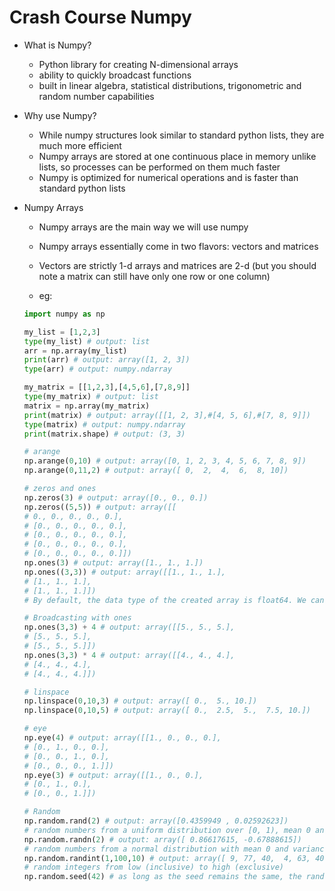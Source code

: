 # Crash Course Numpy

- What is Numpy?

    - Python library for creating N-dimensional arrays
    - ability to quickly broadcast functions
    - built in linear algebra, statistical distributions, trigonometric and random number capabilities

- Why use Numpy?

    - While numpy structures look similar to standard python lists, they are much more efficient
    - Numpy arrays are stored at one continuous place in memory unlike lists, so processes can be performed on them much faster
    - Numpy is optimized for numerical operations and is faster than standard python lists

- Numpy Arrays

    - Numpy arrays are the main way we will use numpy
    - Numpy arrays essentially come in two flavors: vectors and matrices
    - Vectors are strictly 1-d arrays and matrices are 2-d (but you should note a matrix can still have only one row or one column)

    - eg:
    ```python
    import numpy as np

    my_list = [1,2,3]
    type(my_list) # output: list
    arr = np.array(my_list)
    print(arr) # output: array([1, 2, 3])
    type(arr) # output: numpy.ndarray

    my_matrix = [[1,2,3],[4,5,6],[7,8,9]]
    type(my_matrix) # output: list
    matrix = np.array(my_matrix)
    print(matrix) # output: array([[1, 2, 3],#[4, 5, 6],#[7, 8, 9]])
    type(matrix) # output: numpy.ndarray
    print(matrix.shape) # output: (3, 3)

    # arange
    np.arange(0,10) # output: array([0, 1, 2, 3, 4, 5, 6, 7, 8, 9])
    np.arange(0,11,2) # output: array([ 0,  2,  4,  6,  8, 10])

    # zeros and ones
    np.zeros(3) # output: array([0., 0., 0.])
    np.zeros((5,5)) # output: array([[
    # 0., 0., 0., 0., 0.],
    # [0., 0., 0., 0., 0.],
    # [0., 0., 0., 0., 0.],
    # [0., 0., 0., 0., 0.],
    # [0., 0., 0., 0., 0.]])
    np.ones(3) # output: array([1., 1., 1.])
    np.ones((3,3)) # output: array([[1., 1., 1.],
    # [1., 1., 1.],
    # [1., 1., 1.]])
    # By default, the data type of the created array is float64. We can specify the data type by using the dtype parameter.

    # Broadcasting with ones
    np.ones(3,3) + 4 # output: array([[5., 5., 5.],
    # [5., 5., 5.],
    # [5., 5., 5.]])
    np.ones(3,3) * 4 # output: array([[4., 4., 4.],
    # [4., 4., 4.],
    # [4., 4., 4.]])

    # linspace
    np.linspace(0,10,3) # output: array([ 0.,  5., 10.])
    np.linspace(0,10,5) # output: array([ 0.,  2.5,  5.,  7.5, 10.])

    # eye
    np.eye(4) # output: array([[1., 0., 0., 0.],
    # [0., 1., 0., 0.],
    # [0., 0., 1., 0.],
    # [0., 0., 0., 1.]])
    np.eye(3) # output: array([[1., 0., 0.],
    # [0., 1., 0.],
    # [0., 0., 1.]])

    # Random
    np.random.rand(2) # output: array([0.4359949 , 0.02592623])
    # random numbers from a uniform distribution over [0, 1), mean 0 and variance 0
    np.random.randn(2) # output: array([ 0.86617615, -0.67888615])
    # random numbers from a normal distribution with mean 0 and variance 1
    np.random.randint(1,100,10) # output: array([ 9, 77, 40,  4, 63, 40, 60, 92, 64,  5])
    # random integers from low (inclusive) to high (exclusive)
    np.random.seed(42) # as long as the seed remains the same, the random numbers will be the same [but not in the next cell, ie both the seed and the random number generation should be in the same cell]
    ```